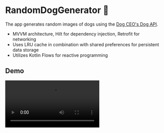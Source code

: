 # RandomDogGenerator 🐶
The app generates random images of dogs using the <a href="https://dog.ceo/">Dog CEO's Dog API</a>.

* MVVM architecture, Hilt for dependency injection, Retrofit for networking
* Uses LRU cache in combination with shared preferences for persistent data storage
* Utilizes Kotlin Flows for reactive programming

## Demo
<video src ="https://github.com/hsinha76/RandomDogGenerator/assets/5616993/d2d61692-e4ed-4ff0-8d84-16b4d32203fc"/>




